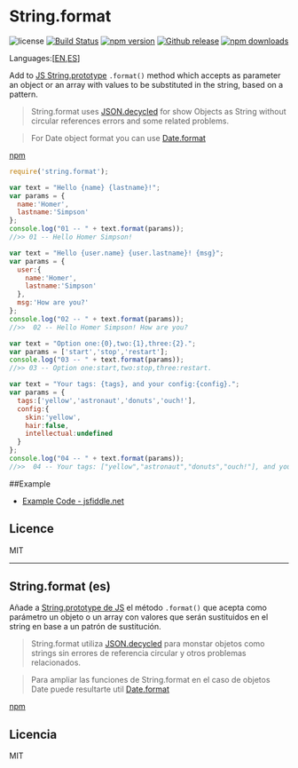 # String.format
![license](https://img.shields.io/badge/license-MIT-blue.svg ) [![Build Status](https://img.shields.io/travis/pillarsjs/String.format/master.svg)](https://travis-ci.org/pillarsjs/String.format) [![npm version](https://img.shields.io/npm/v/string.format.svg)](https://www.npmjs.com/package/string.format) [![Github release](https://img.shields.io/github/release/bifuer/String.format.svg)](https://github.com/pillarsjs/String.format) [![npm downloads](https://img.shields.io/npm/dm/string.format.svg)](https://www.npmjs.com/package/string.format)

Languages:[[EN](#),[ES](#stringformat-es)]

Add to [JS String.prototype](https://developer.mozilla.org/en-US/docs/Web/JavaScript/Reference/Global_Objects/String) `.format()` method which accepts as parameter an object or an array with values to be substituted in the string, based on a pattern.

> String.format uses [JSON.decycled](https://github.com/pillarsjs/JSON.decycled) for show Objects as String without circular references errors and some related problems.

> For Date object format you can use [Date.format](https://github.com/pillarsjs/Date.format)

[npm](https://www.npmjs.com/package/string.format)

```javascript
require('string.format');
```

```javascript
var text = "Hello {name} {lastname}!";
var params = {
  name:'Homer',
  lastname:'Simpson'
};
console.log("01 -- " + text.format(params));
//>> 01 -- Hello Homer Simpson!
```

```javascript
var text = "Hello {user.name} {user.lastname}! {msg}";
var params = {
  user:{
    name:'Homer',
    lastname:'Simpson'
  },
  msg:'How are you?'
};
console.log("02 -- " + text.format(params));
//>>  02 -- Hello Homer Simpson! How are you?
```

```javascript
var text = "Option one:{0},two:{1},three:{2}.";
var params = ['start','stop','restart'];
console.log("03 -- " + text.format(params));
//>> 03 -- Option one:start,two:stop,three:restart.
```

```javascript
var text = "Your tags: {tags}, and your config:{config}.";
var params = {
  tags:['yellow','astronaut','donuts','ouch!'],
  config:{
    skin:'yellow',
    hair:false,
    intellectual:undefined
  }
};
console.log("04 -- " + text.format(params));
//>>  04 -- Your tags: ["yellow","astronaut","donuts","ouch!"], and your config:{"skin":"yellow","hair":false}.
```

##Example
+ [Example Code - jsfiddle.net](http://jsfiddle.net/lilxelo/4drosf9p/)

## Licence
MIT

---

## String.format (es)

Añade a [String.prototype de JS](https://developer.mozilla.org/en-US/docs/Web/JavaScript/Reference/Global_Objects/String) el método `.format()` que acepta como parámetro un objeto o un array con valores que serán sustituidos en el string en base a un patrón de sustitución.

> String.format utiliza [JSON.decycled](https://github.com/pillarsjs/JSON.decycled) para monstar objetos como strings sin errores de referencia circular y otros problemas relacionados.

> Para ampliar las funciones de String.format en el caso de objetos Date puede resultarte util [Date.format](https://github.com/pillarsjs/Date.format)

[npm](https://www.npmjs.com/package/string.format)

## Licencia
MIT
